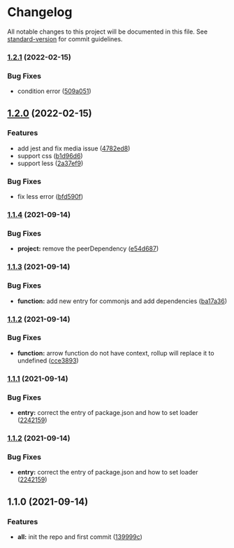# Changelog

All notable changes to this project will be documented in this file. See [standard-version](https://github.com/conventional-changelog/standard-version) for commit guidelines.

### [1.2.1](https://github.com/MNISHoward/style-i18n-loader/compare/v1.2.0...v1.2.1) (2022-02-15)


### Bug Fixes

* condition error ([509a051](https://github.com/MNISHoward/style-i18n-loader/commit/509a05159553aff5c224954cbb9dde5f1f574dd7))

## [1.2.0](https://github.com/MNISHoward/style-i18n-loader/compare/v1.1.4...v1.2.0) (2022-02-15)


### Features

* add jest and fix media issue ([4782ed8](https://github.com/MNISHoward/style-i18n-loader/commit/4782ed8b387be3f8940cf627400c5a09b5a1cced))
* support css ([b1d96d6](https://github.com/MNISHoward/style-i18n-loader/commit/b1d96d6f466553061bab95001eea96a2e36b4821))
* support less ([2a37ef9](https://github.com/MNISHoward/style-i18n-loader/commit/2a37ef95f229e0c54b7c74f3478a38152c10c709))


### Bug Fixes

* fix less error ([bfd590f](https://github.com/MNISHoward/style-i18n-loader/commit/bfd590fdfdf6726dfb401a0661f53d2a3f5e324c))

### [1.1.4](https://github.com/MNISHoward/style-i18n-loader/compare/v1.1.3...v1.1.4) (2021-09-14)


### Bug Fixes

* **project:** remove the peerDependency ([e54d687](https://github.com/MNISHoward/style-i18n-loader/commit/e54d6873e9fd431e51905c8615c084e31d51abac))

### [1.1.3](https://github.com/MNISHoward/style-i18n-loader/compare/v1.1.2...v1.1.3) (2021-09-14)


### Bug Fixes

* **function:** add new entry for commonjs and add dependencies ([ba17a36](https://github.com/MNISHoward/style-i18n-loader/commit/ba17a36217b9ab53aa5a5d46ef266f7e6a53b7a5))

### [1.1.2](https://github.com/MNISHoward/style-i18n-loader/compare/v1.1.1...v1.1.2) (2021-09-14)


### Bug Fixes

* **function:** arrow function do not have context, rollup will replace it to undefined ([cce3893](https://github.com/MNISHoward/style-i18n-loader/commit/cce38930a306152c121e080a801fd2abf6076a1e))

### [1.1.1](https://github.com/MNISHoward/style-i18n-loader/compare/v1.1.0...v1.1.1) (2021-09-14)


### Bug Fixes

* **entry:** correct the entry of package.json and how to set loader ([2242159](https://github.com/MNISHoward/style-i18n-loader/commit/2242159139800bc1483fc9870d694fe43875fbec))

### [1.1.2](https://github.com/MNISHoward/style-i18n-loader/compare/v1.1.0...v1.1.2) (2021-09-14)


### Bug Fixes

* **entry:** correct the entry of package.json and how to set loader ([2242159](https://github.com/MNISHoward/style-i18n-loader/commit/2242159139800bc1483fc9870d694fe43875fbec))

## 1.1.0 (2021-09-14)


### Features

* **all:** init the repo and first commit ([139999c](https://github.com/MNISHoward/style-i18n-loader/commit/139999cfc309dfba22a72e5960b498775614367c))
